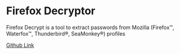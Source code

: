 # Firefox Decryptor

Firefox Decrypt is a tool to extract passwords from Mozilla (Firefox™, Waterfox™, Thunderbird®, SeaMonkey®) profiles

[Github Link](https://github.com/unode/firefox\_decrypt)
